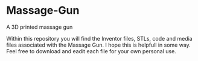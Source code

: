 # Massage-Gun
A 3D printed massage gun

Within this repository you will find the Inventor files, STLs, code and media files associated with the Massage Gun. I hope this is helpfull in some way. Feel free to download and eadit each file for your own personal use.
